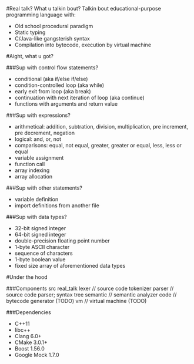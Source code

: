 #Real talk? What u talkin bout?
Talkin bout  educational-purpose programming language with:
- Old school procedural paradigm
- Static typing
- C/Java-like gangsterish syntax
- Compilation into bytecode, execution by virtual machine

#Aight, what u got?

###Sup with control flow statements?
- conditional (aka if/else if/else)
- condition-controlled loop (aka while)
- early exit from loop (aka break)
- continuation with next iteration of loop (aka continue)
- functions with arguments and return value

###Sup with expressions?
- arithmetical: addition, subtration, division, multiplication, pre increment, pre decrement, negation
- logical: and, or, not
- comparisons: equal, not equal, greater, greater or equal, less, less or equal
- variable assignment
- function call
- array indexing
- array allocation

###Sup with other statements?
- variable definition
- import definitions from another file

###Sup with data types?
- 32-bit signed integer
- 64-bit signed integer
- double-precision floating point number
- 1-byte ASCII character
- sequence of characters
- 1-byte boolean value
- fixed size array of aforementioned data types

#Under the hood

###Components
    src
        real_talk
            lexer // source code tokenizer
            parser // source code parser; syntax tree
            semantic // semantic analyzer
            code // bytecode generator (TODO)
            vm // virtual machine (TODO)

###Dependencies
- C++11
- libc++
- Clang 6.0+
- CMake 3.0.1+
- Boost 1.56.0
- Google Mock 1.7.0
